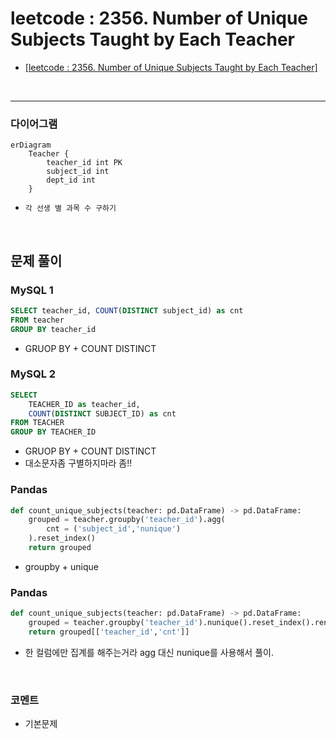 # leetcode : 2356. Number of Unique Subjects Taught by Each Teacher

* [[leetcode : 2356. Number of Unique Subjects Taught by Each Teacher]](https://leetcode.com/problems/number-of-unique-subjects-taught-by-each-teacher/description/)
<br>

---

### **다이어그램**
```mermaid
erDiagram
    Teacher {
        teacher_id int PK
        subject_id int
        dept_id int
    }
```

* `각 선생 별 과목 수 구하기`

<br>

## 문제 풀이

### **MySQL 1**
```SQL
SELECT teacher_id, COUNT(DISTINCT subject_id) as cnt
FROM teacher
GROUP BY teacher_id
```

* GRUOP BY + COUNT DISTINCT
  
### **MySQL 2**
```SQL
SELECT
    TEACHER_ID as teacher_id,
    COUNT(DISTINCT SUBJECT_ID) as cnt
FROM TEACHER
GROUP BY TEACHER_ID
```

* GRUOP BY + COUNT DISTINCT
* 대소문자좀 구별하지마라 좀!!
  
### **Pandas**
```python
def count_unique_subjects(teacher: pd.DataFrame) -> pd.DataFrame:
    grouped = teacher.groupby('teacher_id').agg(
        cnt = ('subject_id','nunique')
    ).reset_index()
    return grouped
```

* groupby + unique
  
### **Pandas**
```python
def count_unique_subjects(teacher: pd.DataFrame) -> pd.DataFrame:
    grouped = teacher.groupby('teacher_id').nunique().reset_index().rename(columns={'subject_id':'cnt'})
    return grouped[['teacher_id','cnt']]
```

* 한 컬럼에만 집계를 해주는거라 agg 대신 nunique를 사용해서 풀이.
  
<br>

### **코멘트**
* 기본문제
